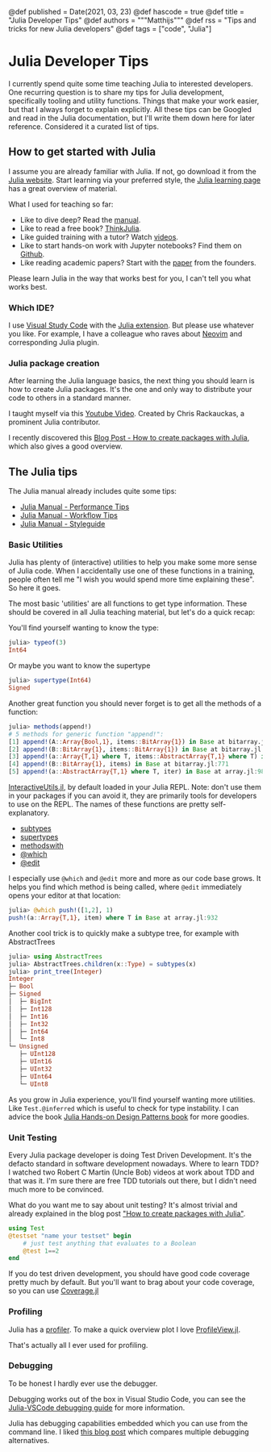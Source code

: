 @def published = Date(2021, 03, 23)
@def hascode = true
@def title = "Julia Developer Tips"
@def authors = """Matthijs"""
@def rss = "Tips and tricks for new Julia developers"
@def tags = ["code", "Julia"]

# Julia Developer Tips

I currently spend quite some time teaching Julia to interested developers. One recurring question is to share my tips for Julia development, specifically tooling and utility functions. Things that make your work easier, but that I always forget to explain explicitly. All these tips can be Googled and read in the Julia documentation, but I'll write them down here for later reference. Considered it a curated list of tips.

## How to get started with Julia

I assume you are already familiar with Julia. If not, go download it from the [Julia website](https://julialang.org/). Start learning via your preferred style, the [Julia learning page](https://julialang.org/learning/) has a great overview of material.

What I used for teaching so far:
- Like to dive deep? Read the [manual](https://docs.julialang.org/en/v1/manual/getting-started/).
- Like to read a free book? [ThinkJulia](https://benlauwens.github.io/ThinkJulia.jl/latest/book.html).
- Like guided training with a tutor? Watch [videos](https://juliaacademy.com/courses).
- Like to start hands-on work with Jupyter notebooks? Find them on [Github](https://github.com/JuliaAcademy/JuliaTutorials/tree/main/introductory-tutorials/intro-to-julia).
- Like reading academic papers? Start with the [paper](https://arxiv.org/pdf/1411.1607.pdf) from the founders.

Please learn Julia in the way that works best for you, I can't tell you what works best.

### Which IDE?

I use [Visual Study Code](https://code.visualstudio.com/) with the [Julia extension](https://www.julia-vscode.org/). But please use whatever you like. For example, I have a colleague who raves about [Neovim](https://neovim.io/) and corresponding Julia plugin.

### Julia package creation

After learning the Julia language basics, the next thing you should learn is how to create Julia packages. It's the one and only way to distribute your code to others in a standard manner.

I taught myself via this [Youtube Video](https://www.youtube.com/watch?v=QVmU29rCjaA). Created by Chris Rackauckas, a prominent Julia contributor.

I recently discovered this [Blog Post - How to create packages with Julia](https://jaantollander.com/post/how-to-create-software-packages-with-julia-language/), which also gives a good overview.

## The Julia tips

The Julia manual already includes quite some tips:
* [Julia Manual - Performance Tips](https://docs.julialang.org/en/v1/manual/performance-tips/)
* [Julia Manual - Workflow Tips](https://docs.julialang.org/en/v1/manual/workflow-tips/)
* [Julia Manual - Styleguide](https://docs.julialang.org/en/v1/manual/style-guide/)

### Basic Utilities

Julia has plenty of (interactive) utilities to help you make some more sense of Julia code. When I accidentally use one of these functions in a training, people often tell me "I wish you would spend more time explaining these". So here it goes.

The most basic 'utilities' are all functions to get type information. These should be covered in all Julia teaching material, but let's do a quick recap:

You'll find yourself wanting to know the type:
```julia
julia> typeof(3)
Int64
```

Or maybe you want to know the supertype
```julia
julia> supertype(Int64)
Signed
```

Another great function you should never forget is to get all the methods of a function:
```julia
julia> methods(append!)
# 5 methods for generic function "append!":
[1] append!(A::Array{Bool,1}, items::BitArray{1}) in Base at bitarray.jl:772
[2] append!(B::BitArray{1}, items::BitArray{1}) in Base at bitarray.jl:755
[3] append!(a::Array{T,1} where T, items::AbstractArray{T,1} where T) in Base at array.jl:973
[4] append!(B::BitArray{1}, items) in Base at bitarray.jl:771
[5] append!(a::AbstractArray{T,1} where T, iter) in Base at array.jl:981
```

[InteractiveUtils.jl](https://docs.julialang.org/en/v1/stdlib/InteractiveUtils/#Interactive-Utilities), by default loaded in your Julia REPL. Note: don't use them in your packages if you can avoid it, they are primarily tools for developers to use on the REPL. The names of these functions are pretty self-explanatory.
* [subtypes](https://docs.julialang.org/en/v1/stdlib/InteractiveUtils/#InteractiveUtils.subtypes)
* [supertypes](https://docs.julialang.org/en/v1/stdlib/InteractiveUtils/#InteractiveUtils.supertypes)
* [methodswith](https://docs.julialang.org/en/v1/stdlib/InteractiveUtils/#InteractiveUtils.methodswith)
* [@which](https://docs.julialang.org/en/v1/stdlib/InteractiveUtils/#InteractiveUtils.@which)
* [@edit](https://docs.julialang.org/en/v1/stdlib/InteractiveUtils/#InteractiveUtils.@edit)

I especially use `@which` and `@edit` more and more as our code base grows. It helps you find which method is being called, where `@edit` immediately opens your editor at that location:
```julia
julia> @which push!([1,2], 1)
push!(a::Array{T,1}, item) where T in Base at array.jl:932
```

Another cool trick is to quickly make a subtype tree, for example with AbstractTrees
```julia
julia> using AbstractTrees
julia> AbstractTrees.children(x::Type) = subtypes(x)
julia> print_tree(Integer)
Integer
├─ Bool
├─ Signed
│  ├─ BigInt
│  ├─ Int128
│  ├─ Int16
│  ├─ Int32
│  ├─ Int64
│  └─ Int8
└─ Unsigned
   ├─ UInt128
   ├─ UInt16
   ├─ UInt32
   ├─ UInt64
   └─ UInt8
```

As you grow in Julia experience, you'll find yourself wanting more utilities. Like `Test.@inferred` which is useful to check for type instability. I can advice the book [Julia Hands-on Design Patterns book](https://www.packtpub.com/product/hands-on-design-patterns-and-best-practices-with-julia/9781838648817) for more goodies.

### Unit Testing

Every Julia package developer is doing Test Driven Development. It's the defacto standard in software development nowadays. Where to learn TDD? I watched two Robert C Martin (Uncle Bob) videos at work about TDD and that was it. I'm sure there are free TDD tutorials out there, but I didn't need much more to be convinced.

What do you want me to say about unit testing? It's almost trivial and already explained in the blog post ["How to create packages with Julia"](https://jaantollander.com/post/how-to-create-software-packages-with-julia-language/).

```Julia
using Test
@testset "name your testset" begin
    # just test anything that evaluates to a Boolean
    @test 1==2
end
```

If you do test driven development, you should have good code coverage pretty much by default. But you'll want to brag about your code coverage, so you can use [Coverage.jl](https://github.com/JuliaCI/Coverage.jl)

### Profiling

Julia has a [profiler](https://docs.julialang.org/en/v1/manual/profile/). To make a quick overview plot I love [ProfileView.jl](https://github.com/timholy/ProfileView.jl).

That's actually all I ever used for profiling.

### Debugging

To be honest I hardly ever use the debugger.

Debugging works out of the box in Visual Studio Code, you can see the [Julia-VSCode debugging guide](https://www.julia-vscode.org/docs/stable/userguide/debugging/) for more information.

Julia has debugging capabilities embedded which you can use from the command line. I liked [this blog post](https://opensourc.es/blog/basics-debugging/) which compares multiple debugging alternatives.